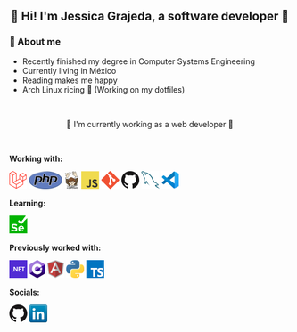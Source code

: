 <h2 align="center"> 🌟 Hi! I'm Jessica Grajeda, a software developer 🌟 </h2>

### 📝 About me


- Recently finished my degree in Computer Systems Engineering
- Currently living in México
- Reading makes me happy
- Arch Linux ricing 🍚 (Working on my dotfiles)

</br>

<p align="center"> 💜 I'm currently working as a web developer 💜 </p>

</br>

**Working with:**

<a href="https://laravel.com/" title="Laravel"><img src="icons/laravel.png" /></a>
<a href="https://www.php.net/" title="PHP"><img src="icons/php.png" /></a>
<a href="https://getcomposer.org/" title="Composer"><img src="icons/composer.png" /></a>
<a href="https://en.wikipedia.org/wiki/JavaScript" title="JavaScript"><img src="icons/javascript.png" /></a>
<a href="https://git-scm.com/" title="Git"><img src="icons/git.png" /></a>
<a href="https://github.com/" title="GitHub"><img src="icons/github.png" /></a>
<a href="https://www.mysql.com/" title="MySQL"><img src="icons/mysql.png" /></a>
<a href="https://code.visualstudio.com/" title="Visual Studio Code"><img src="icons/vscode.png" /></a>

**Learning:**

<a href="https://www.selenium.dev/" title="Selenium"><img src="icons/selenium.png" /></a>

**Previously worked with:**

<a href="https://dotnet.microsoft.com/" title="dotNet"><img src="icons/dotnet.png" /></a>
<a href="http://csharp.net/" title="C#"><img src="icons/csharp.png" /></a>
<a href="https://angular.io/" title="Angular"><img src="icons/angular.png" /></a>
<a href="https://www.python.org/" title="Python"><img src="icons/python.png" /></a>
<a href="https://www.typescriptlang.org/" title="TypeScript"><img src="icons/typescript.png" /></a>

**Socials:**

[![GitHub](icons/github.png)](https://github.com/arvafik)
[![LinkedIn](icons/linkedin.png)](https://www.linkedin.com/in/arvafik/)
